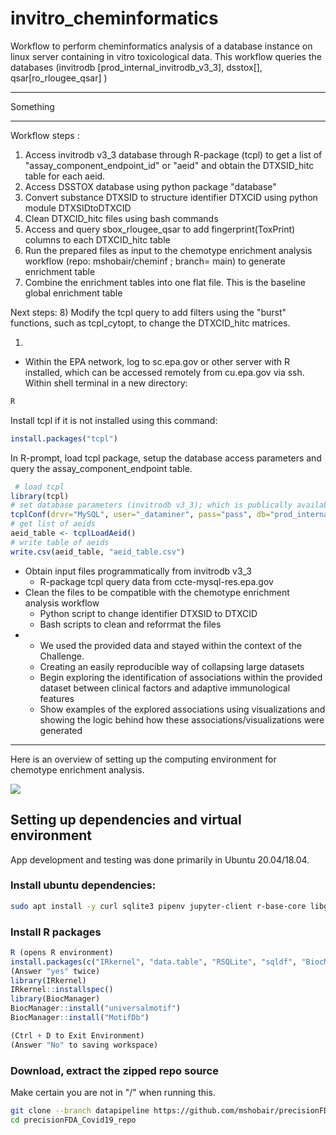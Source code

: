 # invitro_cheminformatics
Workflow to perform cheminformatics analysis of a database instance on linux server containing in vitro toxicological data. This workflow queries the databases (invitrodb [prod_internal_invitrodb_v3_3], dsstox[], qsar[ro_rlougee_qsar] )
***
Something

***

Workflow steps :
  1) Access invitrodb v3_3 database through R-package (tcpl) to get a list of "assay_component_endpoint_id" or "aeid" and obtain the DTXSID_hitc table for each aeid.
  2) Access DSSTOX database using python package "database"
  3) Convert substance DTXSID to structure identifier DTXCID using python module DTXSIDtoDTXCID
  4) Clean DTXCID_hitc files using bash commands
  5) Access and query sbox_rlougee_qsar to add fingerprint(ToxPrint) columns to each DTXCID_hitc table
  6) Run the prepared files as input to the chemotype enrichment analysis workflow (repo: mshobair/cheminf ; branch= main) to generate enrichment table
  7) Combine the enrichment tables into one flat file. This is the baseline global enrichment table

Next steps:
  8) Modify the tcpl query to add filters using the "burst" functions, such as tcpl_cytopt, to change the DTXCID_hitc matrices.
  
  1)
  
  - Within the EPA network, log to sc.epa.gov or other server with R installed, which can be accessed remotely from cu.epa.gov via ssh. Within shell terminal in a new directory:

```sh
R
```
Install tcpl if it is not installed using this command:

```r
install.packages("tcpl")
```
In R-prompt, load tcpl package, setup the database access parameters and query the assay_component_endpoint table. 
```r
 # load tcpl
library(tcpl)
# set database parameters (invitrodb v3_3); which is publically available
tcplConf(drvr="MySQL", user="_dataminer", pass="pass", db="prod_internal_invitrodb_v3_3", host="ccte-mysql-res.epa.gov")
# get list of aeids
aeid_table <- tcplLoadAeid()
# write table of aeids
write.csv(aeid_table, "aeid_table.csv")
```
  - Obtain input files programmatically from invitrodb v3_3 
    - R-package tcpl query data from ccte-mysql-res.epa.gov  
  - Clean the files to be compatible with the chemotype enrichment analysis workflow
    - Python script to change identifier DTXSID to DTXCID
    - Bash scripts to clean and reforrmat the files
  - 
    - We used the provided data and stayed within the context of the Challenge.
    - Creating an easily reproducible way of collapsing large datasets
    - Begin exploring the identification of associations within the provided dataset between clinical factors and adaptive immunological features
    - Show examples of the explored associations using visualizations and showing the logic behind how these associations/visualizations were generated

***
Here is an overview of setting up the computing environment for chemotype enrichment analysis.

![](ETL.svg)

## Setting up dependencies and virtual environment
App development and testing was done primarily in Ubuntu 20.04/18.04.

<!-- GP - Edited to remove unneeded dependencies -->
### Install ubuntu dependencies:
```sh
sudo apt install -y curl sqlite3 pipenv jupyter-client r-base-core libgsl-dev libcurl4-openssl-dev git libxml2-dev

```
<!-- GP - Edited to add "R" and further show what to do when done with step-->
### Install R packages
```R
R (opens R environment)
install.packages(c("IRkernel", "data.table", "RSQLite", "sqldf", "BiocManager", "yaml")) 
(Answer "yes" twice)
library(IRkernel)
IRkernel::installspec()
library(BiocManager)
BiocManager::install("universalmotif")
BiocManager::install("MotifDb")

(Ctrl + D to Exit Environment)
(Answer "No" to saving workspace)
```

### Download, extract the zipped repo source 
Make certain you are not in "/" when running this.
```sh
git clone --branch datapipeline https://github.com/mshobair/precisionFDA_Covid19_repo.git 
cd precisionFDA_Covid19_repo
```
